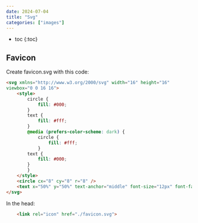 ```yaml
---
date: 2024-07-04
title: "Svg"
categories: ["images"]
---
```


- toc
{:toc}

## Favicon

Create favicon.svg with this code:

```html
<svg xmlns="http://www.w3.org/2000/svg" width="16" height="16"
viewbox="0 0 16 16">
    <style>
        circle {
            fill: #000;
        }
        text {
            fill: #fff;
        }
        @media (prefers-color-scheme: dark) {
            circle {
                fill: #fff;
            }
        text {
            fill: #000;
        }
        }
    </style>
    <circle cx="8" cy="8" r="8" />
    <text x="50%" y="50%" text-anchor="middle" font-size="12px" font-family="system-ui" dy=".4em">ER</text>
</svg>
```

In the head:

```html
    <link rel="icon" href="./favicon.svg">
```
